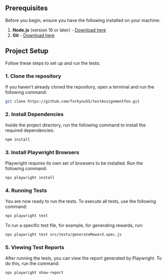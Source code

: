 ## Prerequisites

Before you begin, ensure you have the following installed on your machine:

1. **Node.js** (version 16 or later) - [Download here](https://nodejs.org/en/download/)
2. **Git** - [Download here](https://git-scm.com/downloads)

## Project Setup

Follow these steps to set up and run the tests:

### 1. Clone the repository

If you haven't already cloned the repository, open a terminal and run the following command:

```bash
git clone https://github.com/forkyou55/testAssignmentTon.git
```

### 2. Install Dependencies

Inside the project directory, run the following command to install the required dependencies:

```bash
npm install
```

### 3. Install Playwright Browsers

Playwright requires its own set of browsers to be installed. Run the following command:

```bash
npx playwright install
```


### 4. Running Tests
You are now ready to run the tests. To execute all tests, use the following command:

```bash
npx playwright test
```

To run a specific test file, for example, for generating rewards, run:

```bash
npx playwright test src/tests/generateReward.spec.js
```


### 5. Viewing Test Reports
After running the tests, you can view the report generated by Playwright. To do this, run the command:

```bash
npx playwright show-report
```